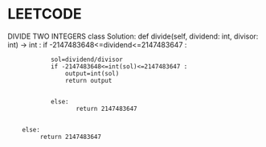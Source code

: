 # LEETCODE
DIVIDE TWO INTEGERS
class Solution:
    def divide(self, dividend: int, divisor: int) -> int :
        if -2147483648<=dividend<=2147483647 : 
          
                sol=dividend/divisor
                if -2147483648<=int(sol)<=2147483647 :        
                    output=int(sol)
                    return output
                   
          
                else:
                       return 2147483647
                  
                
        else:
             return 2147483647
             
